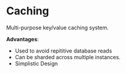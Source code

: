 # Caching
Multi-purpose key/value caching system.

**Advantages**:
* Used to avoid repititive database reads
* Can be sharded across multiple instances.
* Simplistic Design